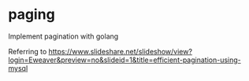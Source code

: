 # paging
Implement pagination with golang

Referring to https://www.slideshare.net/slideshow/view?login=Eweaver&preview=no&slideid=1&title=efficient-pagination-using-mysql

